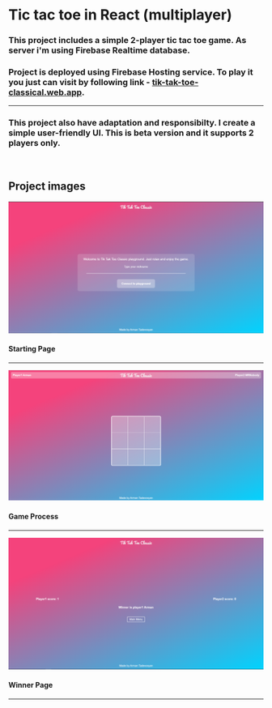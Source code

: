 # Tic tac toe in React (multiplayer)

### This project includes a simple 2-player tic tac toe game. As server i'm using Firebase Realtime database.
### Project is deployed using Firebase Hosting service. To play it you just can visit by following link - [tik-tak-toe-classical.web.app](https://tik-tak-toe-classical.web.app).

---

### This project also have adaptation and responsibilty. I create a simple user-friendly UI. This is beta version and it supports 2 players only.
<br>

## Project images

![pic1](./src/Assets/images/pic1.png)
#### Starting Page
---
![pic2](./src/Assets/images/pic2.png)
#### Game Process
---
![pic3](./src/Assets/images/pic3.png)
#### Winner Page
---
